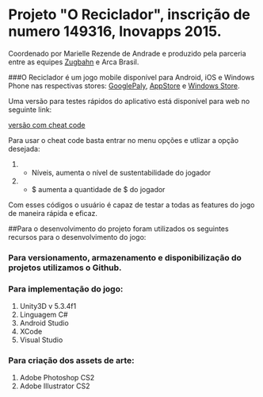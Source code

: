 # Projeto "O Reciclador", inscrição de numero 149316, Inovapps 2015.

Coordenado por Marielle Rezende de Andrade e produzido pela parceria entre as equipes [Zugbahn](http://zugbahn.com/) e Arca Brasil.

###O Reciclador é um jogo mobile disponível para Android, iOS e Windows Phone nas respectivas stores: [GooglePaly](https://play.google.com/store/apps/details?id=com.zugbahn.reciclador&ah=0pLaeSaaogRE_g2PMIkdGCxhVwI), [AppStore](https://itunes.apple.com/nz/app/o-reciclador/id1103375639?mt=8) e [Windows Store](https://www.microsoft.com/pt-br/store/games/o-reciclador/9nblggh4nmhx#app-details).

Uma versão para testes rápidos do aplicativo está disponível para web no seguinte link:

[versão com cheat code](https://dl.dropboxusercontent.com/u/108943740/Reciclador/WebGL/index.html)

Para usar o cheat code basta entrar no menu opções e utlizar a opção desejada:
1. + Níveis, aumenta o nível de sustentabilidade do jogador
2. + $ aumenta a quantidade de $ do jogador

Com esses códigos o usuário é capaz de testar a todas as features do jogo de maneira rápida e eficaz.

##Para o desenvolvimento do projeto foram utilizados os seguintes recursos para o desenvolvimento do jogo:

### Para versionamento, armazenamento e disponibilização do projetos utilizamos o Github.

### Para implementação do jogo:
1. Unity3D v 5.3.4f1
2. Linguagem C#
2. Android Studio
3. XCode
4. Visual Studio

### Para criação dos assets de arte:
1. Adobe Photoshop CS2
2. Adobe Illustrator CS2

